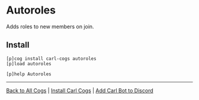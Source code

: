 # Autoroles

Adds roles to new members on join.

## Install

```text
[p]cog install carl-cogs autoroles
[p]load autoroles

[p]help Autoroles
```

---
[Back to All Cogs](../README.md#public-cogs) |
[Install Carl Cogs](../README.md#installing) |
[Add Carl Bot to Discord](https://discord.com/oauth2/authorize?client_id=204384021352808450&scope=bot+applications.commands&permissions=8)
